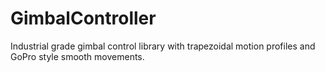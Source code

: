 # GimbalController
Industrial grade gimbal control library with trapezoidal motion profiles and GoPro style smooth movements.
